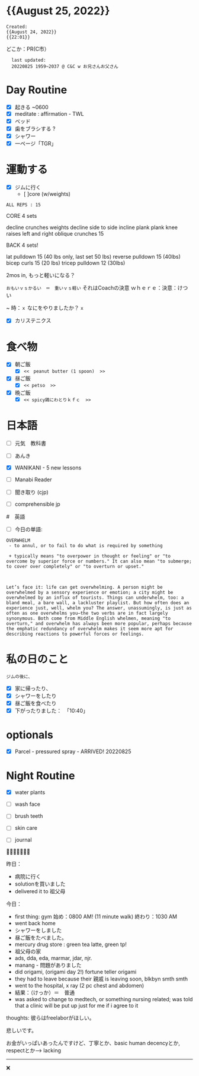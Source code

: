 # {{August 25, 2022}}
	Created: 
	{{August 24, 2022}} 
	{{22:01}}
どこか：PR(C市）

      last updated: 
      20220825 1959~2037 @ C&C w お兄さんお父さん
      
      
      
# Day Routine

- [x] 起きる ~0600
- [x] meditate : affirmation - TWL
- [x] ベッド 
- [x] 歯をブラシする ?
- [x] シャワー
- [x] 一ページ「TGR」

# 運動する

- [x] ジムに行く 
	- [ ]core
(w/weights)

```ALL REPS : 15```

CORE
4 sets

decline crunches 
weights decline side to side
incline plank
plank knee raises left and right
oblique crunches 15

BACK
4 sets!

lat pulldown 15  (40 lbs only, last set 50 lbs)
reverse pulldown 15 (40lbs)
bicep curls 15 (20 lbs)
tricep pulldown 12 (30lbs)

2mos in, もっと軽いになる？

```おもいｖｓかるい　＝　重いｖｓ軽い```
それはCoachの決意
ｗｈｅｒｅ：決意：けつい


~ 時：```ｘ``` 
なにをやりましたか？ ```x```


- [x] カリステニクス

# 食べ物

- [x] 朝ご飯
	- [x] ```<<　peanut butter (1 spoon)  >>```

- [x] 昼ご飯
	- [x] ```<< petso  >>```
	
- [x] 晩ご飯
	- [x] ```<< spicy鶏にわとりｋｆｃ  >>```

# 日本語

- [ ] 元気　教科書
- [ ] あんき
- [x] WANIKANI - 5 new lessons
- [ ] Manabi Reader
- [ ] 聞き取り (cjp)
- [ ] comprehensible jp


#　英語
- [ ] 今日の単語:

 ``` 
 OVERWHELM
  - to annul, or to fail to do what is required by something 
  
  + typically means "to overpower in thought or feeling" or "to overcome by superior force or numbers." It can also mean "to submerge; to cover over completely" or "to overturn or upset."
  
```

```

Let’s face it: life can get overwhelming. A person might be overwhelmed by a sensory experience or emotion; a city might be overwhelmed by an influx of tourists. Things can underwhelm, too: a bland meal, a bare wall, a lackluster playlist. But how often does an experience just, well, whelm you? The answer, unassumingly, is just as often as one overwhelms you—the two verbs are in fact largely synonymous. Both come from Middle English whelmen, meaning "to overturn," and overwhelm has always been more popular, perhaps because the emphatic redundancy of overwhelm makes it seem more apt for describing reactions to powerful forces or feelings.
```



# 私の日のこと
 ```ジムの後に、```
 
- [X] 家に帰ったり、
- [X] シャワーをしたり
- [X] 昼ご飯を食べたり
- [X] 下がったりました：　「10:40」

# optionals
- [X] Parcel - pressured spray - ARRIVED! 20220825
 

# Night Routine
- [X] water plants 
- [ ] wash face
- [ ] brush teeth
- [ ] skin care
- [ ] journal


🌸🌸🌸🌸🌸🌸🌸

昨日：
- 病院に行く
- solutionを買いました
- delivered it to 祖父母


今日：
- first thing: gym 
始め：0800 AM! (11 minute walk)
終わり：1030 AM
- went back home
- シャワーをしました
- 昼ご飯をたべました。
- mercury drug store : green tea latte, green tp!
- 祖父母の家
- ads, dda, eda, marmar, jdar, njr.
- manang - 問題がありました
- did origami, (origami day 2!) fortune teller origami
- they had to leave because their 親戚 is leaving soon, blkbyn smth smth
- went to the hospital, x ray (2 pc chest and abdomen)
- 結果：（けっか）＝　普通
- was asked to change to medtech, or something nursing related; was told that a clinic will be put up just for me if i agree to it

thoughts: 彼らはfreelaborがほしい。

悲しいです。

お金がいっぱいあったんですけど、丁寧とか、basic human decencyとか, respectとか--> lacking


----

❌
